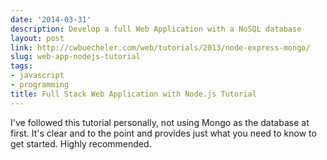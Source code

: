 ```yaml
---
date: '2014-03-31'
description: Develop a full Web Application with a NoSQL database
layout: post
link: http://cwbuecheler.com/web/tutorials/2013/node-express-mongo/
slug: web-app-nodejs-tutorial
tags:
- javascript
- programming
title: Full Stack Web Application with Node.js Tutorial
---
```


I've followed this tutorial personally, not using Mongo as the database at first. It's clear and to the point and provides just what you need to know to get started. Highly recommended.